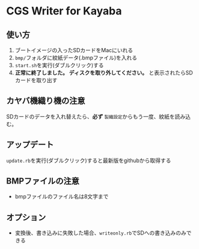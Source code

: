 CGS Writer for Kayaba
=====================

## 使い方
1. ブートイメージの入ったSDカードをMacにいれる
2. `bmp/`フォルダに紋紙データ(.bmpファイル)を入れる
3. `start.sh`を実行(ダブルクリック)する
4. __正常に終了しました。 ディスクを取り外してください。__ と表示されたらSDカードを取り出す

## カヤバ機織り機の注意
SDカードのデータを入れ替えたら、__必ず__ `製織設定`からもう一度、紋紙を読み込む。


## アップデート
`update.rb`を実行(ダブルクリック)すると最新版をgithubから取得する

## BMPファイルの注意
- bmpファイルのファイル名は8文字まで

## オプション
 - 変換後、書き込みに失敗した場合、`writeonly.rb`でSDへの書き込みのみできる
